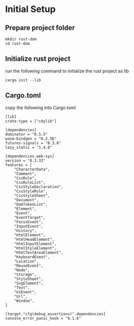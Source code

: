 
Initial Setup
===

## Prepare project folder
```
mkdir rust-dom
cd rust-dom
```

## Initialize rust project
run the following command to initialize the rust project as lib
```
cargo init --lib
```

## Cargo.toml
copy the following into Cargo.toml

```
[lib]
crate-type = ["cdylib"]

[dependencies]
dominator = "0.5.5"
wasm-bindgen = "0.2.56"
futures-signals = "0.3.8"
lazy_static = "1.4.0"

[dependencies.web-sys]
version = "0.3.33"
features = [
    "CharacterData",
    "Comment",
    "CssRule",
    "CssRuleList",
    "CssStyleDeclaration",
    "CssStyleRule",
    "CssStyleSheet",
    "Document",
    "DomTokenList",
    "Element",
    "Event",
    "EventTarget",
    "FocusEvent",
    "InputEvent",
    "History",
    "HtmlElement",
    "HtmlHeadElement",
    "HtmlInputElement",
    "HtmlStyleElement",
    "HtmlTextAreaElement",
    "KeyboardEvent",
    "Location",
    "MouseEvent",
    "Node",
    "Storage",
    "StyleSheet",
    "SvgElement",
    "Text",
    "UiEvent",
    "Url",
    "Window",
]

[target."cfg(debug_assertions)".dependencies]
console_error_panic_hook = "0.1.6"
```
